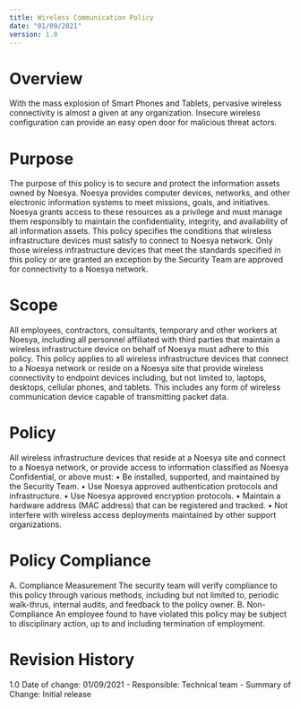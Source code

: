 ```yaml
---
title: Wireless Communication Policy
date: "01/09/2021"
version: 1.0
---
```


# Overview
With the mass explosion of Smart Phones and Tablets, pervasive wireless connectivity is almost a given at any organization. Insecure wireless configuration can provide an easy open door for malicious threat actors.

# Purpose
The purpose of this policy is to secure and protect the information assets owned by Noesya. Noesya provides computer devices, networks, and other electronic information systems to meet missions, goals, and initiatives. Noesya grants access to these resources as a privilege and must manage them responsibly to maintain the confidentiality, integrity, and availability of all information assets.
This policy specifies the conditions that wireless infrastructure devices must satisfy to connect to Noesya network. Only those wireless infrastructure devices that meet the standards specified in this policy or are granted an exception by the Security Team are approved for connectivity to a Noesya network.

# Scope
All employees, contractors, consultants, temporary and other workers at Noesya, including all personnel affiliated with third parties that maintain a wireless infrastructure device on behalf of Noesya must adhere to this policy. This policy applies to all wireless infrastructure devices that connect to a Noesya network or reside on a Noesya site that provide wireless connectivity to endpoint devices including, but not limited to, laptops, desktops, cellular phones, and tablets. This includes any form of wireless communication device capable of transmitting packet data.

# Policy
All wireless infrastructure devices that reside at a Noesya site and connect to a Noesya network, or provide access to information classified as Noesya Confidential, or above must:
• Be installed, supported, and maintained by the Security Team.
• Use Noesya approved authentication protocols and infrastructure.
• Use Noesya approved encryption protocols.
• Maintain a hardware address (MAC address) that can be registered and tracked.
• Not interfere with wireless access deployments maintained by other support organizations.

# Policy Compliance
A. Compliance Measurement
The security team will verify compliance to this policy through various methods, including but not limited to, periodic walk-thrus, internal audits, and feedback to the policy owner.
B. Non-Compliance
An employee found to have violated this policy may be subject to disciplinary action, up to and including termination of employment.

# Revision History
1.0 Date of change: 01/09/2021 - Responsible: Technical team - Summary of Change: Initial release
